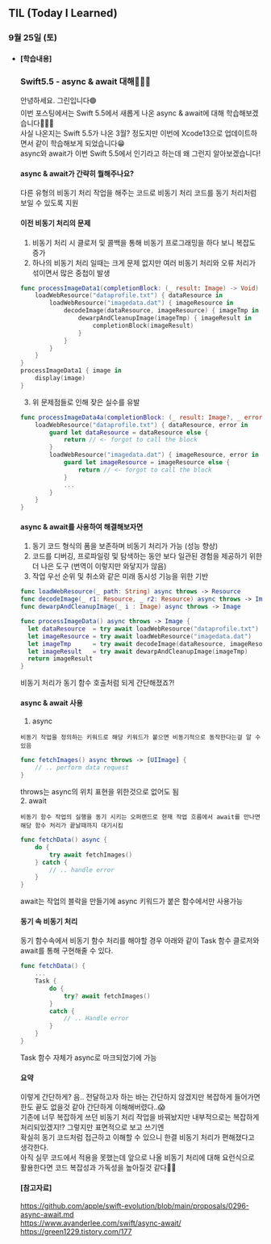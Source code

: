 ## TIL (Today I Learned)

### 9월 25일 (토)

- #### [학습내용]
  
  ### Swift5.5 - async & await 대해🧑🏻‍💻   
  
  안녕하세요. 그린입니다🟢   
  이번 포스팅에서는 Swift 5.5에서 새롭게 나온 async & await에 대해 학습해보겠습니다🧑🏻‍💻   
  사실 나온지는 Swift 5.5가 나온 3월? 정도지만 이번에 Xcode13으로 업데이트하면서 같이 학습해보게 되었습니다😁   
  async와 await가 이번 Swift 5.5에서 인기라고 하는데 왜 그런지 알아보겠습니다!   

  #### async & await가 간략히 뭘해주나요?   
  다른 유형의 비동기 처리 작업을 해주는 코드로 비동기 처리 코드를 동기 처리처럼 보일 수 있도록 지원   

  #### 이전 비동기 처리의 문제   
    1. 비동기 처리 시 클로저 및 콜백을 통해 비동기 프로그래밍을 하다 보니 복잡도 증가   
    2. 하나의 비동기 처리 일때는 크게 문제 없지만 여러 비동기 처리와 오류 처리가 섞이면서 많은 중첩이 발생 
    ```swift  
    func processImageData1(completionBlock: (_ result: Image) -> Void) {
        loadWebResource("dataprofile.txt") { dataResource in
            loadWebResource("imagedata.dat") { imageResource in
                decodeImage(dataResource, imageResource) { imageTmp in
                    dewarpAndCleanupImage(imageTmp) { imageResult in
                        completionBlock(imageResult)
                    }
                }
            }
        }
    }  
    processImageData1 { image in
        display(image)
    }
    ```
    3. 위 문제점들로 인해 잦은 실수를 유발   
    ```swift
    func processImageData4a(completionBlock: (_ result: Image?, _ error: Error?) -> Void) {
        loadWebResource("dataprofile.txt") { dataResource, error in
            guard let dataResource = dataResource else {
                return // <- forgot to call the block
            }
            loadWebResource("imagedata.dat") { imageResource, error in
                guard let imageResource = imageResource else {
                    return // <- forgot to call the block
                }
                ...
            }
        }
    }
    ```

  #### async & await를 사용하여 해결해보자면   
    1. 동기 코드 형식의 폼을 보존하며 비동기 처리가 가능 (성능 향상)   
    2. 코드를 디버깅, 프로파일링 및 탐색하는 동안 보다 일관된 경험을 제공하기 위한 더 나은 도구 (번역이 이렇지만 와닿지가 않음)   
    3. 작업 우선 순위 및 취소와 같은 미래 동시성 기능을 위한 기반   
    ```swift
    func loadWebResource(_ path: String) async throws -> Resource
    func decodeImage(_ r1: Resource, _ r2: Resource) async throws -> Image
    func dewarpAndCleanupImage(_ i : Image) async throws -> Image
  
    func processImageData() async throws -> Image {
      let dataResource  = try await loadWebResource("dataprofile.txt")
      let imageResource = try await loadWebResource("imagedata.dat")
      let imageTmp      = try await decodeImage(dataResource, imageResource)
      let imageResult   = try await dewarpAndCleanupImage(imageTmp)
      return imageResult
    }
    ```
  비동기 처리가 동기 함수 호출처럼 되게 간단해졌죠?!   

  #### async & await 사용   
    1. async   
  
      비동기 작업을 정의하는 키워드로 해당 키워드가 붙으면 비동기적으로 동작한다는걸 알 수 있음   
    ```swift
    func fetchImages() async throws -> [UIImage] {
        // .. perform data request
    }
    ```
    throws는 async의 위치 표현을 위한것으로 없어도 됨   
    2. await   
  
      비동기 함수 작업의 실행을 동기 시키는 오퍼랜드로 현재 작업 흐름에서 await를 만나면 해당 함수 처리가 끝날때까지 대기시킴   
    ```swift
    func fetchData() async {
        do {
            try await fetchImages()
        } catch {
            // .. handle error
        }
    }
    ```
    await는 작업의 블락을 만들기에 async 키워드가 붙은 함수에서만 사용가능   
  
  #### 동기 속 비동기 처리   
  동기 함수속에서 비동기 함수 처리를 해야할 경우 아래와 같이 Task 함수 클로저와 await를 통해 구현해줄 수 있다.   
  ```swift
  func fetchData() {
      ...
      Task {
          do {
              try? await fetchImages()
          }
          catch {
              // .. Handle error
          }
      }
  }
  ```
  Task 함수 자체가 async로 마크되었기에 가능   
  
  #### 요약   
  이렇게 간단하게? 음.. 전달하고자 하는 바는 간단하지 않겠지만 복잡하게 들어가면 한도 끝도 없을것 같아 간단하게 이해해버렸다..😱   
  기존에 너무 복잡하게 쓰던 비동기 처리 작업을 바꿔놨지만 내부적으로는 복잡하게 처리되있겠지!? 그렇지만 표면적으로 보고 쓰기엔   
  확실히 동기 코드처럼 접근하고 이해할 수 있으니 한결 비동기 처리가 편해졌다고 생각한다.   
  아직 실무 코드에서 적용을 못했는데 앞으로 나올 비동기 처리에 대해 요런식으로 활용한다면 코드 복잡성과 가독성을 높아질것 같다👍🏻   
  
  #### [참고자료]   
  https://github.com/apple/swift-evolution/blob/main/proposals/0296-async-await.md   
  https://www.avanderlee.com/swift/async-await/   
  https://green1229.tistory.com/177   
  
  